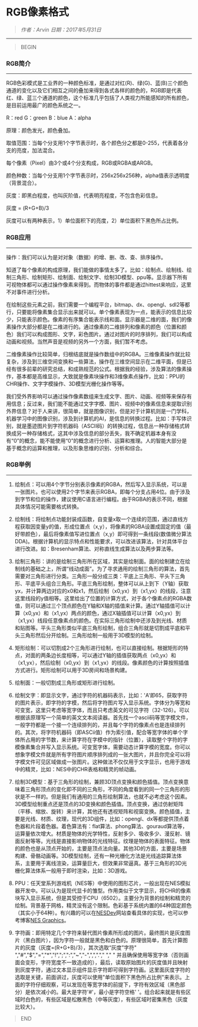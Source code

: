
# RGB像素格式

> *作者：Arvin 日期：2017年5月31日*

---------------------------------

>BEGIN

### RGB简介
------------------------------

RGB色彩模式是工业界的一种颜色标准，是通过对红(R)、绿(G)、蓝(B)三个颜色通道的变化以及它们相互之间的叠加来得到各式各样的颜色的，RGB即是代表红、绿、蓝三个通道的颜色，这个标准几乎包括了人类视力所能感知的所有颜色，是目前运用最广的颜色系统之一。

R：red G：green B：blue A：alpha

原理：颜色发光，颜色叠加。

取值范围：当每个分支用1个字节表示时，各个颜色分之都是0-255，代表着各分支的亮度，加法混合。

每个像素（Pixel）由3个或4个分支构成，RGB或RGBA或ARGB。

颜色种数：当每个分支用1个字节表示时，256x256x256种，alpha值表示透明度（背景混合）。

灰度：即黑白程度，也叫灰阶值，代表明亮程度，不包含色彩信息。

灰度 = (R+G+B)/3

灰度可以有两种表示，1）单位面积下的亮度，2）单位面积下黑色所占比例。

### RGB应用
-----------------------------------

操作：我们可以认为是对对象（数据）的增、删、改、查、排序操作。

知道了每个像素的构成原理，我们能做的事情太多了。比如：绘制点、绘制线、绘制三角形、绘制矩形、绘制面、绘制文字、绘制3D模型、ppu等。显示器下所有可视物体都可以通过操作像素来得到。而物体的事件都是通过hittest来响应，这里不对事件进行分析。

在绘制这些元素之前，我们需要一个编程平台，bitmap、dx、opengl、sdl2等都行，只要能将像素集合显示出来就可以。单个像素表现为一点，能表示的信息比较少，只能表示颜色。像素的有序集合能表示线和面。显示器是二维的面，我们的像素操作大部分都是在二维进行的。通过像素的二维排列和像素的颜色（位置和颜色）我们可以构成图形、文字，彩色图片。通过对图片的时序排列，我们可以构成动画和视频。当然声音是视频的另外一个方面，我们暂不考虑。

二维像素操作比较简单，归根结底就是操作数组中的RGBA。三维像素操作就比较复杂，涉及到三维空间变换和一些算法，操作在三维空间显示在二维平面，但是已经有很多前辈的研究总结，和成熟规范的公式。根据我的经验，涉及算法的像素操作，基本都是高维显示，大致就是像素块操作和3维像素点操作，比如：PPU的CHR操作、文字字模操作、3D模型光栅化操作等等。

我们受外界影响可以通过操作像素数组来生成文字、图片、动画、视频等来保存有用信息；反过来，我们能不能通过文字字模、图片、视频中的像素信息来提取识别外界信息？对于人来讲，很简单，就是图像识别，但是对于计算机则是一门学科，机器学习中的图像识别，涉及到计算机的AI，是信息的转换过程。比如：手写体识别，就是墨迹图片到字符机器码（ASCII码）的转换过程，信息丛一种存储格式转换成另一种存储格式，这其中涉及信息的部分丢失，我不确定机器本身有没有“0”的概念，能不能使用“0”的概念进行分析、运算和推理。人的智能大部分是基于概念的运算和推理，以及形象思维的识别、分析和综合。

### RGB举例
-----------------------------------

1. 绘制点：可以用4个字节分别表示像素的RGBA，然后写入显示系统，可以是一张图片。也可以使用2个字节来表示RGBA，即每个分支占用4位。由于涉及到字节和位的操作，建议使用C语言进行编程。由于RGBA的表示不同，根据具体情况可能需要格式转换。

2. 绘制线：将绘制点功能封装成函数，自变量x取一个连续的范围，通过直线方程获取因变量y的值，形成位置点（x,y），将像素的RGBA设置成固定的值（最好带颜色），最后将像素值写进位置点（x,y）即可得到一条线段(数值微分算法DDA)。根据计算机的显示特点和性能要求，可以改进该算法，针对具体平台进行改进。如：Bresenham算法、对称直线生成算法以及两步算法等。

3. 绘制三角形：讲的是绘制三角形所在区域，其实是绘制面。面的绘制建立在绘制线的基础之上，所谓“线动成面”。为了寻求通用的绘制三角形的算法，首先需要对三角形进行分类。三角形一般分成三类：平底上三角形、平头下三角形、平底平头组合三角形。平底三角形绘制，整体可以从上到下（Y轴）获取yx，并计算两边对应的x0和x1，然后绘制（x0,yx）到（x1,yx）的线段，注意这里线段的y值相等。这里给出了位置的计算方式，对于各个像素点的RGBA数值，则可以通过三个顶点颜色在Y轴和X轴的插值来计算。通过Y轴插值可以计算（x0,yx）和（x1,yx）两点的颜色，通过X轴插值可以计算（x0,yx）到（x1,yx）线段任意像素点的颜色。在实际三角形绘制中还涉及到光线、材质和贴图等。平头三角形类似平底三角形绘制，组合三角形就是切割成平底和平头三角形然后分开绘制。三角形绘制一般用于3D模型的绘制。

4. 矩形绘制：可以切割成2个三角形进行绘制，也可以直接绘制。根据矩形的特点，对面的两条边长度相等，可以通过Y轴的插值获取两点（x0,yx）和（x1,yx），然后绘制（x0,yx）到（x1,yx）的线段。像素颜色的计算按照插值方式进行。矩形绘制可以用于3D房间和场景构建。

5. 绘制面：一般切割成三角形或矩形进行绘制。

6. 绘制文字：即显示文字，通过字符的机器码表示，比如：'A'即65，获取字符的图片表示，即字符的字模，然后将字符图片写入显示系统。字体分为等宽和可变宽，这里只考虑等宽字体，而且只考虑英文的可见字符（32-126）。可以根据该原理写一个简单的英文文本阅读器。首先找一个ascii码等宽字模文件，一般字符都是一个接一个连续排列的，并且每个字符的像素点也是连续排列的。其次，将字符机器码（即ASCii值）作为索引值，配合等宽字体的单个字体所占用的字节数，来计算字符在字模中的指针（位置），读取整个字符的字模像素集合并写入显示系统。可变宽字体，需要动态计算字模的宽度。你可以想象字模文件就是所有字符图片顺序排列成的一张大图片，并且你完全可以将字模文件可见区域做成一张图片。这种做法不仅仅用于文字显示，也用于游戏中的精灵，比如：NES中的CHR表格和精灵的帧动画。

7. 绘制3D模型：基于三角形的绘制，兼顾3D顶点变换和颜色插值。顶点变换意味着三角形顶点的变化即不同的三角形，不同的角度看到的同一个三角形的形状是不一样的。但是我们有通用的三角形绘制算法，也就不必考虑这个因素。3D模型绘制重点还是顶点的3D变换和颜色插值。顶点变换，通过仿射矩阵（平移、缩放、旋转）来计算，其他还有透视矩阵和视窗变换。颜色插值，主要是光线、材质、纹理，现代的3D组件，比如：opengl、dx等都提供顶点着色器和片段着色器。着色算法有：flat算法、phong算法、gouraud算法等，运算量依次增大。材质是物体的光学特性，反射多少、吸收多少、漫反射、镜面反射等等。光线是直接影响物体的光线特征。纹理是物体的表面特征。物体的颜色也是从顶点开始的，主要是顶点法向量。其他3D的方面，主要是场景构建、骨骼动画等。3D模型绘制，还有一种光栅化方法是光线追踪算法体系，主要用于离线渲染，运算量巨大，但效果非常逼真。基于三角形的3D光栅化算法体系一般用于即时渲染，比如：3D游戏。

8. PPU：任天堂系列游戏机（NES等）中使用的图形芯片，一般出现在NES模拟器开发中。可以认为是现代显卡的雏型。作用类似于文字显示，将CHR的像素块写入显示系统，但是其受控于CPU（6502）。主要分为背景的绘制和精灵的绘制。背景基于网格，精灵没有这个限制。色彩基于系统内置的64种固定颜色（其实小于64种）。有兴趣的可以在[NESDev](http://wiki.nesdev.com)网站查看具体的实现，也可以参考博客[NES Graphics](http://www.dustmop.io/blog/2015/04/28/nes-graphics-part-1/)。

9. 字符画：即用特定几个字符来替代图片像素所形成的图片。最终图片是灰度图片（黑白图片），因为字符一般就是黑色和白色的。原理很简单，首先计算图片的灰度（灰度=(R+G+B)/3），其次选取“灰度”字符"  ","#","$","=","*","!",";",":","~","-",",","."," "," " 并且确保使用等宽字体（否则画面会变形，字符宽度不一致造成的），最后，读取原始图片的灰度值并且映射到灰度字符，通过文本显示组件显示字符即可得到字符画。这里面灰度字符的选取是关键，前面讲过，灰度可以使用"单位面积下黑色所占比例"来表示。上面的字符仔细观察，可以发现在等宽字体的前提下，字符有效区域（黑色部分）是依次减小的。最大是字符'#'，最小是字符空格' '。组合起来就是有些区域时白色的，有些区域是松散黑色（中等灰度），有些区域时密集黑色（灰度比较大）。

>END

